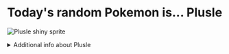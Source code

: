# Today's random Pokemon is... Plusle

![Plusle shiny sprite](https://raw.githubusercontent.com/PokeAPI/sprites/master/sprites/pokemon/shiny/311.png)

<details>
<summary>Additional info about Plusle</summary>

| srpite type | image |
|------|------|
| back_default | ![Plusle back_default sprite](https://raw.githubusercontent.com/PokeAPI/sprites/master/sprites/pokemon/back/311.png) |
| back_shiny | ![Plusle back_shiny sprite](https://raw.githubusercontent.com/PokeAPI/sprites/master/sprites/pokemon/back/shiny/311.png) |
| front_default | ![Plusle front_default sprite](https://raw.githubusercontent.com/PokeAPI/sprites/master/sprites/pokemon/311.png) | </details>